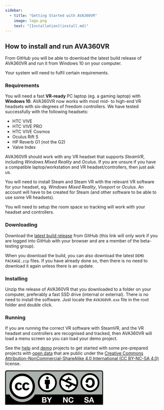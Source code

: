 ```yaml
---
sidebar:
  - title: "Getting Started with AVA360VR"
    image: logo.png 
    text: "[Installation](install.md)"
---
```


## How to install and run AVA360VR

From GitHub you will be able to download the latest build release of AVA360VR and run it from Windows 10 on your computer.

Your system will need to fulfil certain requirements.

### Requirements

You will need a fast **VR-ready** PC laptop (eg. a gaming laptop) with **Windows 10**. AVA360VR now works with most mid- to high-end VR headsets with six-degrees of freedom controllers. We have tested successfully with the following headsets:
- HTC VIVE
- HTC VIVE PRO
- HTC VIVE Cosmos
- Oculus Rift S
- HP Reverb G1 (not the G2)
- Valve Index

AVA360VR should work with any VR headset that supports _SteamVR_, including _Windows Mixed Reality_ and _Oculus_. If you are unsure if you have a compatible laptop/workstation and VR headset/controllers, then just ask us.

You will need to install Steam and Steam VR with the relevant VR software for your headset, eg. _Windows Mixed Reality_, _Viveport_ or _Oculus_. An account will have to be created for Steam (and other software to be able to use some VR headsets).

You will need to setup the room space so tracking will work with your headset and controllers.

### Downloading

Download the [latest build release](https://github.com/BigSoftVideo/AVA360VR-beta-testing/releases) from GitHub (this link will only work if you are logged into GitHub with your browser and are a member of the beta-testing group).

When you download the build, you can also download the latest `DEMO PACKAGE.zip` files. If you have already done so, then there is no need to download it again unless there is an update.

### Installing

Unzip the release of AVA360VR that you downloaded to a folder on your computer, preferably a fast SSD drive (internal or external). There is no need to install the software. Just locate the `AVA360VR.exe` file in the root folder and double click.

### Running

If you are running the correct VR software with SteamVR, and the VR headset and controllers are recognised and tracked, then AVA360VR will load a menu screen so you can load your demo project.

See the [help](help.md) and [demo](demo.md) projects to get started with some pre-prepared projects with [open data](https://wiki.creativecommons.org/wiki/data) that are public under the [Creative Commons Attribution-NonCommercial-ShareAlike 4.0 International (CC BY-NC-SA 4.0)](http://creativecommons.org/licenses/by-nc-sa/4.0/) license.

![](images/Cc-by-nc-sa_icon.svg.png)
